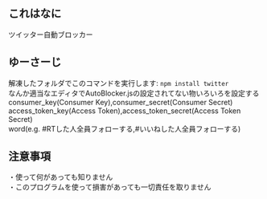 ## これはなに  
ツイッター自動ブロッカー  

## ゆーさーじ
解凍したフォルダでこのコマンドを実行します:
`npm install twitter`  
なんか適当なエディタでAutoBlocker.jsの設定されてない物いろいろを設定する  
consumer_key(Consumer Key),consumer_secret(Consumer Secret)  
access_token_key(Access Token),access_token_secret(Access Token Secret)  
word(e.g. #RTした人全員フォローする,#いいねした人全員フォローする)  

## 注意事項  
・使って何があっても知りません  
・このプログラムを使って損害があっても一切責任を取りません

